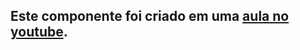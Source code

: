 ## Este componente foi criado em uma [aula no youtube](https://www.youtube.com/watch?v=t-mn2DxCPEc&list=PLF384Lq2C3juaJrfvdGwJ_MeZWoHexVHw).

